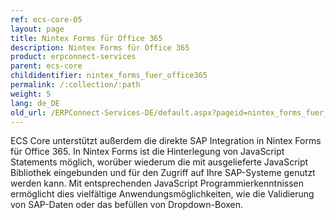 ```yaml
---
ref: ecs-core-05
layout: page
title: Nintex Forms für Office 365
description: Nintex Forms für Office 365
product: erpconnect-services
parent: ecs-core
childidentifier: nintex_forms_fuer_office365
permalink: /:collection/:path
weight: 5
lang: de_DE
old_url: /ERPConnect-Services-DE/default.aspx?pageid=nintex_forms_fuer_office365
---
```


ECS Core unterstützt außerdem die direkte SAP Integration in Nintex Forms für Office 365. In Nintex Forms ist die Hinterlegung von JavaScript Statements möglich, worüber wiederum die mit ausgelieferte JavaScript Bibliothek eingebunden und für den Zugriff auf Ihre SAP-Systeme genutzt werden kann. Mit entsprechenden JavaScript Programmierkenntnissen ermöglicht dies vielfältige Anwendungsmöglichkeiten, wie die Validierung von SAP-Daten oder das befüllen von Dropdown-Boxen.